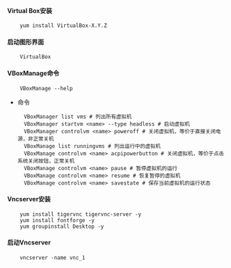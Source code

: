 #### Virtual Box安装

		yum install VirtualBox-X.Y.Z
#### 启动图形界面

		VirtualBox		

#### VBoxManage命令

		VBoxManage --help		
+ 命令

		VBoxManager list vms # 列出所有虚拟机
		VBoxManager startvm <name> --type headless # 启动虚拟机
		VBoxManager controlvm <name> poweroff # 关闭虚拟机，等价于直接关闭电源，非正常关机
		VBoxManage list runningvms # 列出运行中的虚拟机
		VBoxManage controlvm <name> acpipowerbutton # 关闭虚拟机，等价于点击系统关闭按钮，正常关机
		VBoxManage controlvm <name> pause # 暂停虚拟机的运行
		VBoxManage controlvm <name> resume # 恢复暂停的虚拟机
		VBoxManage controlvm <name> savestate # 保存当前虚拟机的运行状态

#### Vncserver安装

		yum install tigervnc tigervnc-server -y 
		yum install fontforge -y 
		yum groupinstall Desktop -y
#### 启动Vncserver
	
		vncserver -name vnc_1		

